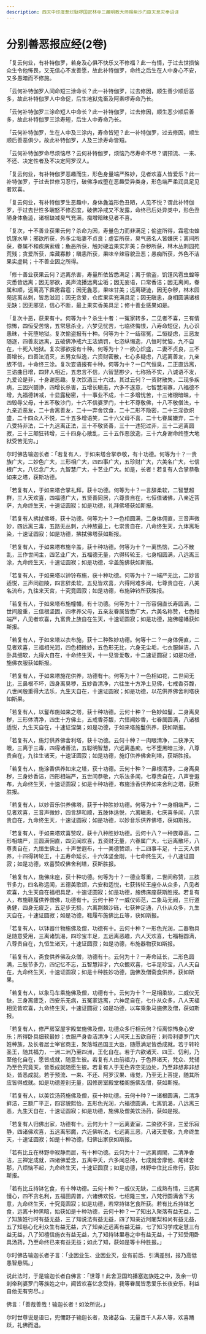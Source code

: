 ```yaml
---
description: 西天中印度惹烂駄啰国密林寺三藏明教大师赐紫沙门臣天息灾奉诏译
---
```


# 分别善恶报应经(2卷)

「复云何业，有补特伽罗，若身及心俱不快乐又不修福？此一有情，于过去世损恼众生令他怖畏，又无信心不发善愿，故此补特伽罗，命终之后生在人中身心不安，又多愚暗而不修施。

「云何补特伽罗人间命短三涂命长？此一补特伽罗，过去修因，顺生善少顺后恶多，故此补特伽罗人中命促，后生地狱鬼畜及阿素啰寿命乃长。

「云何补特伽罗三涂命短人中命长？此一补特伽罗，过去修因，顺生恶少顺后善多，故此补特伽罗三涂寿短，后生人中寿命乃长。

「云何补特伽罗，生在人中及三涂内，寿命皆短？此一补特伽罗，过去修因，顺生顺后善恶俱少，故此补特伽罗，人及三涂寿命皆短。

「云何补特伽罗命尽烦恼尽？云何补特伽罗，烦恼乃尽寿命不尽？谓预流、一来、不还、决定性者及不决定阿罗汉人。

「复云何业，有补特伽罗恶趣而生，形色身量端严殊妙，见者欢喜人皆爱乐？此一补特伽罗，于过去世修习忍行，破佛净戒堕在恶趣受异类身，形色端严柔润具足见者欢喜。

「复云何业，有补特伽罗生恶趣中，身体麁澁形色丑陋，人见不悦？谓此补特伽罗，于过去世性多瞋怒不修忍度，破佛净戒又不发露，命终已后处异类中，形色丑陋身体麁澁，诸根缺减臭气充满，痴增暗昧见者不喜。

「复次，十不善业获果云何？杀命为因，寿量色力而非满足；偷盗所得，霜雹虫蝗饥馑水旱；邪欲所获，外多尘垢妻不贞良；虚妄所获，臭气恶名人皆嫌厌；离间所获，眷属不和疾病萦缠；麁恶所获，触对硬澁果实非美；杂秽所获，林木丛刺园苑荒残；贪爱所获，库藏寡尠；瞋恚所获，果味辛辣容貌丑恶；愚痴所获，外色不洁果实虚耗；十不善业因之所得。

「修十善业获果云何？远离杀害，寿量所依皆悉满足；离于偷盗，饥馑风雹虫蝗等灾悉皆远离；因无邪欲，美声流播远离尘垢；因无妄语，口常香洁；因无离间，眷属和顺，远离高下霹雳霜雹；因无麁恶，果味甘美；远离硬澁，因无杂秽，林木园苑远离丛刺，皆悉滋润；因无贪爱，仓库果实充满具足；因无瞋恚，身相圆满诸根无缺；因无邪见，信心不断，最上果实香美具足；修十善业感果如是。

「复次十恶，获果有十。何等为十？杀生十者：一冤家转多，二见者不喜，三有情惊怖，四恒受苦恼，五常思杀业，六梦见忧苦，七临终悔恨，八寿命短促，九心识愚昧，十死堕地狱。复次偷盗报有十种。何等为十？一结宿冤，二恒疑虑，三恶友随逐，四善友远离，五破佛净戒六王法谪罚，七恣纵愓逸，八恒时忧恼，九不自在，十死入地狱。复次邪欲报有十种。何等为十？一欲心炽盛，二妻不贞良，三不善增长，四善法消灭，五男女纵逸，六资财密散，七心多疑虑，八远离善友，九亲族不信，十命终三涂。复次妄语报有十种。何等为十？一口气恒臭，二正直远离，三谄曲日增，四非人相近，五忠言不信，六智慧尠少，七称扬不实，八诚语不发，九爱论是非，十身谢恶趣。复次饮酒三十六过。其过云何？一资财散失，二现多疾病，三因兴鬪诤，四增长杀害，五增长瞋恚，六多不遂意，七智慧渐寡，八福德不增，九福德转减，十显露秘密，十一事业不成，十二多增忧苦，十三诸根暗昧，十四毁辱父母，十五不敬沙门，十六不信婆罗门，十七不尊敬佛，十八不敬僧法，十九亲近恶友，二十舍离善友，二十一弃舍饮食，二十二形不隐密，二十三淫欲炽盛，二十四众人不悦，二十五多增语笑，二十六父母不喜，二十七眷属嫌弃，二十八受持非法，二十九远离正法，三十不敬贤善，三十一违犯过非，三十二远离圆寂，三十三颠狂转增，三十四身心散乱，三十五作恶放逸，三十六身谢命终堕大地狱受苦无穷。」

尔时佛告输迦长者：「若复有人，于如来塔合掌恭敬，有十功德。何等为十？一贵族广大，二妙色广大，三形相广大，四四事广大，五珍财广大，六美名广大，七信根广大，八忆念广大，九智慧广大，十艺业广大。如是，长者！若复有人合掌恭敬如来之塔，获斯功德。

「若复有人，于如来塔合掌礼拜，获十功德。何等为十？一言辞柔软，二智慧超群，三人天欢喜，四福德广大，五贤善同居，六尊贵自在，七恒值诸佛，八亲近菩萨，九命终生天，十速证圆寂；如是功德，礼拜佛塔获如斯报。

「若复有人拂拭佛塔，获十功德。何等为十？一色相圆满，二身体佣直，三音声微妙，四远离三毒，五路无丛刺，六种族最上，七崇贵自在，八命终生天，九体离垢染，十速证圆寂；如是功德，拂拭佛塔获如斯报。

「若复有人，于如来塔布施伞盖，获十种功德。何等为十？一离热恼，二心不散乱，三作世间主，四艺业广大，五福德无量，六得转轮王，七身相圆满，八远离三涂，九命终生天，十速证圆寂；如是功德，伞盖施佛获如斯报。

「若复有人，于如来塔以钟铃布施，获十种功德。何等为十？一端严无比，二妙音适悦，三声同迦陵，四言辞柔软，五见皆欢喜，六得阿难多闻，七尊贵自在，八美名流布，九往来天宫，十究竟圆寂；如是功德，布施钟铃所获胜报。

「若复有人，于如来塔布施幢幡，有十功德。何等为十？一形容佣直长寿圆满，二世间殷重，三信根坚固，四孝养父母，五亲友眷属皆悉广大，六美名称赞，七色相端严，八见者欢喜，九富贵上族自在生天，十速证圆寂；如是功德，施佛幢幡获如斯报。

「若复有人，于如来塔以衣布施，获十二种殊妙功德。何等十二？一身体佣直，二见者欢喜，三福相光润，四色相微妙，五色形无比，六身无尘垢，七衣服鲜洁，八卧具细软，九得大自在，十命终生天，十一见皆爱敬，十二速证圆寂；如是功德，施佛衣服获如斯报。

「若复有人，于如来塔施花供养，功德有十。何等为十？一色相如花，二世间无比，三鼻根不坏，四身离臭秽，五妙香清净，六往生十方净土见佛，七戒香芬馥，八世间殷重得大法乐，九生天自在，十速证圆寂；如是功德，以花供养佛舍利塔获如斯果。

「若复有人，以鬘布施如来之塔，获十种功德。云何十种？一色妙如鬘，二身离臭秽，三形体清净，四生十方佛土，五戒香芬馥，六恒闻妙香，七眷属圆满，八诸根适悦，九生天自在，十速证涅槃；如是功德，于如来塔施鬘供养，获如斯报。

「若复有人，施灯供养佛舍利塔，获十功德。云何十种？一肉眼清净，二获净天眼，三离于三毒，四得诸善法，五聪明智慧，六远离愚痴，七不堕黑暗三涂，八尊贵自在，九往生诸天，十速证圆寂；如是功德，施灯供养佛舍利塔，获斯胜报。

「若复有人，施涂香供养如来之塔，获十功德。云何十种？一鼻根清净，二身离臭秽，三身妙香洁，四形相端严，五世间恭敬，六乐法多闻，七尊贵自在，八声誉遐布，九命终生天，十速证圆寂；如是十种功德，布施涂香供养如来舍利之塔，获斯胜报。

「若复有人，以妙音乐供养佛塔，获于十种胜妙功德。何等为十？一身相端严，二见者欢喜，三音声微妙，四言辞和顺，五肢体适悦，六离瞋恚，七庆喜多闻，八崇贵自在，九命终生天，十速证圆寂；如是功德，以妙音乐供养佛塔，获如斯报。

「若复有人，于如来塔欢喜赞叹，获十八种胜妙功德。云何十八？一种族尊高，二形相端严，三圆满佣直，四见闻欢喜，五资财无量，六眷属广大，七远离散坏，八尊贵自在，九恒生佛土，十声誉遐布，十一美德赞颂，十二四事丰足，十三天人供养，十四得转轮王，十五寿命延长，十六体坚金刚，十七命终生天，十八速证圆寂；如是功德，欢喜赞叹佛舍利塔，获斯胜报。

「若复有人，施佛床座，获十种功德。何等为十？一德业尊重，二世间称赞，三肢节多力，四名称远闻，五德美歌颂，六安和适悦，七获转轮王座仆从众多，八见者欢喜，九生天自在福相具足，十速证圆寂；如是功德，施佛床座获斯胜报。若复有人，布施鞋履供养僧佛，功德有十。云何十种？一威仪师范，二象马无阙，三行道勇健，四身无疲乏，五足步无损，六离荆棘沙砾，七获神足通，八仆从众多，九生天自在，十速证圆寂；如是功德，鞋履布施佛比丘等，获如斯报。

「若复有人，以钵器什物施佛及僧，功德有十。云何十种？一形色光润，二器物具足随意受用，三离诸饥渴，四珍宝丰足，五远离恶趣，六人天欢喜，七福相圆满，八尊贵自在，九恒生诸天，十速证圆寂；如是功德，布施器物获如斯报。

「若复有人，斋食供养佛及众僧，功德有十。云何为十？一寿命延长，二形色圆满，三肢节多力，四记忆不忘，五智慧辩才，六众覩欢喜，七丰足珍宝，八人天自在，九命终生天，十速证圆寂；如是十种胜妙功德，施佛及僧斋食供养，获如斯果。

「若复有人，以象马车乘施佛及僧，功德有十。云何为十？一足相柔软，二威仪无缺，三身离疲乏，四安乐无病，五冤家远离，六神足自在，七仆从众多，八人天福相见皆欢喜，九命终生天，十速证圆寂；如是功德，以车乘象马施佛及僧，获如斯报。

「若复有人，修严房室屋宇殿堂施佛及僧，功德众多行相云何？恒离惊怖身心安乐；所得卧具细软最妙；衣服严身香洁清净；人间天上五欲自在；刹帝利婆罗门大姓种族，及长者居士宰官商主，聚落城邑国王大臣，随愿满足皆悉成就。若于转轮圣王，随其福力，一洲二洲乃至四洲，王化自在。若于六欲诸天、四王、忉利，乃至他化自在，愿皆成就，随意生彼。若复有人由前福力，于色界诸天，梵众、梵辅乃至色究竟天，皆悉成就随愿生彼。若复有人于无色界空无边处，乃至非想非非想处，皆悉成就。若于预流、一来、不还、阿罗汉果、缘觉，乃至无上菩提，随其所应皆得成就。如是功德差别无量，因修房室殿堂楼阁施佛及僧，获如斯报。

「若复有人，以美饮汤药施佛及僧，获十种功德。云何十种？一诸根圆满，二清净鲜洁，三额广平正，四容貌熙怡，五形色光润，六福德圆满，七离饥渴，八远离三恶，九生天自在，十速证圆寂；如是功德，施佛及僧美饮汤药，获如是报。

「若复有人归佛出家，功德有十。云何为十？一远离妻室，二染欲不贪，三爱乐寂静，四诸佛欢喜，五远离邪魔，六近佛听法，七远离三恶，八诸天爱敬，九命终生天，十速证圆寂；如是十种功德，归佛出家获如斯报。

「若有比丘在林野中寂静而居，有十种功德。云何为十？一远离阓閙，二清净香洁，三禅定成就，四诸佛爱念，五离中夭，六多闻总持，七成就舍摩他、尾钵舍那，八烦恼不起，九命终生天，十速证圆寂；如是功德，林野中住比丘修行，获如斯报。

「若有比丘持钵乞食，有十种功德。云何十种？一威仪无缺，二成熟有情，三远离慢心，四不贪名利，五福田周普，六诸佛欢悦，七绍隆三宝，八梵行圆满舍下劣意，九命终生天，十究竟圆寂；如是功德，若常持钵乞食所获。若有比丘持钵乞食，远离十种黑暗，始获如是十种功德，云何十种？一了知出入聚落有益无益，二了知族姓行时有益无益，三了知说法有益无益，四了知亲近阿闍梨和尚有益无益，五了知慈心化利众生有益无益，六了知亲近远离有益无益，七了知习学戒定慧三有益无益，八了知檀信施衣有益无益，九了知持钵里巷之中有益无益，十了知受用卧具汤药，乃至命终已来有益无益；如此了知，获如是等十种胜报。」

尔时佛告输迦长者子言：「业因业生、业因业灭，业有前后、引满差别，报乃高低愚智悬隔。」

说此法时，于是输迦长者白佛言：「世尊！此舍卫国坞播塞迦族姓之中，及余一切刹帝利婆罗门等族姓之中，闻皆欢喜忆念受持，我等眷属皆悉爱乐长夜安乐，利益自他无有穷尽。」

佛言：「善哉善哉！输迦长者！如汝所说。」

尔时世尊说是语已，兜儞野子输迦长者，及诸苾刍、无量百千人非人等，欢喜踊跃，礼佛而退。
